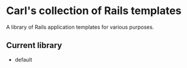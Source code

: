Carl's collection of Rails templates
====================================

A library of Rails application templates for various purposes.

Current library
---------------
* default
